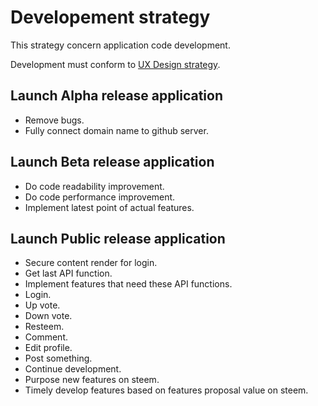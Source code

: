 # Developement strategy

This strategy concern application code development.

Development must conform to [UX Design strategy](https://github.com/esteem8app/esteem8app.github.io/blob/master/docs/strategies/UX-design-strategy.md).

## Launch Alpha release application
* Remove bugs.
* Fully connect domain name to github server.

## Launch Beta release application
* Do code readability improvement.
* Do code performance improvement.
* Implement latest point of actual features.
 
## Launch Public release application
* Secure content render for login.
* Get last API function.
* Implement features that need these API functions.
 * Login.
 * Up vote.
 * Down vote.
 * Resteem.
 * Comment.
 * Edit profile.
 * Post something.
* Continue development.
 * Purpose new features on steem.
 * Timely develop features based on features proposal value on steem.
